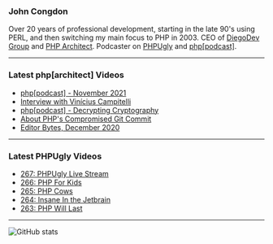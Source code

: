 ### John Congdon

Over 20 years of professional development, starting in the late 90's using PERL, and then switching my main focus to PHP in 2003.
CEO of [DiegoDev Group][ws_diegodev] and [PHP Architect][ws_phparch].
Podcaster on [PHPUgly][ws_phpugly] and [php[podcast]][ws_phparch].

---

### Latest php[architect] Videos
<!-- PHPARCHITECT:START -->
- [php[podcast] - November 2021](https://www.youtube.com/watch?v=m6CL3nKHtOk)
- [Interview with Vinícius Campitelli](https://www.youtube.com/watch?v=5TAEyZ_Y6mU)
- [php[podcast] - Decrypting Cryptography](https://www.youtube.com/watch?v=F3noeNDucT0)
- [About PHP&#39;s Compromised Git Commit](https://www.youtube.com/watch?v=2mymyAaHjAA)
- [Editor Bytes, December 2020](https://www.youtube.com/watch?v=w-n7ixYQkXo)
<!-- PHPARCHITECT:END -->

---

### Latest PHPUgly Videos
<!-- PHPUGLY:START -->
- [267: PHPUgly Live Stream](https://www.youtube.com/watch?v=TMgE3rVm9fA)
- [266: PHP For Kids](https://www.youtube.com/watch?v=cXS5ZpCeKdA)
- [265: PHP Cows](https://www.youtube.com/watch?v=1e9RWlc2YZ8)
- [264: Insane In the Jetbrain](https://www.youtube.com/watch?v=z9l61Pt7Oz0)
- [263: PHP Will Last](https://www.youtube.com/watch?v=twAben1wTds)
<!-- PHPUGLY:END -->

---

![GitHub stats](https://github-readme-stats.vercel.app/api?username=johncongdon&show_icons=true&hide_border=true&hide=stars&count_private=true)  


[ws_diegodev]: https://www.diegodev.com
[ws_phparch]: https://www.phparch.com
[ws_phpugly]: https://www.phpugly.com
